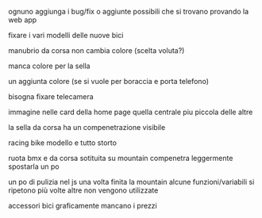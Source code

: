  ognuno aggiunga i bug/fix o aggiunte possibili che si trovano provando la web app 

fixare i vari modelli delle nuove bici

manubrio da corsa non cambia colore (scelta voluta?)

manca colore per la sella

un aggiunta colore (se si vuole per boraccia e porta telefono)

bisogna fixare telecamera

immagine nelle card della home page quella centrale piu piccola delle altre

la sella da corsa ha un compenetrazione visibile

racing bike modello e tutto storto

ruota bmx e da corsa sotituita su mountain compenetra leggermente spostarla un po 

un po di pulizia nel js una volta finita la mountain alcune funzioni/variabili si ripetono più volte altre non vengono utilizzate 

accessori bici graficamente mancano i prezzi